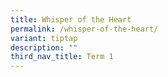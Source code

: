 ```yaml
---
title: Whisper of the Heart
permalink: /whisper-of-the-heart/
variant: tiptap
description: ""
third_nav_title: Term 1
---
```


